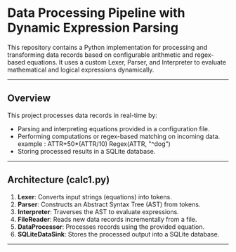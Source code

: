 # Data Processing Pipeline with Dynamic Expression Parsing

This repository contains a Python implementation for processing and transforming data records based on configurable arithmetic and regex-based equations. It uses a custom Lexer, Parser, and Interpreter to evaluate mathematical and logical expressions dynamically.

---

## Overview

This project processes data records in real-time by:
- Parsing and interpreting equations provided in a configuration file.
- Performing computations or regex-based matching on incoming data.
  example :
  ATTR+50*(ATTR/10)
  Regex(ATTR, "^dog")
- Storing processed results in a SQLite database.

---

## Architecture (calc1.py)

1. **Lexer**: Converts input strings (equations) into tokens.
2. **Parser**: Constructs an Abstract Syntax Tree (AST) from tokens.
3. **Interpreter**: Traverses the AST to evaluate expressions.
4. **FileReader**: Reads new data records incrementally from a file.
5. **DataProcessor**: Processes records using the provided equation.
6. **SQLiteDataSink**: Stores the processed output into a SQLite database.

---
